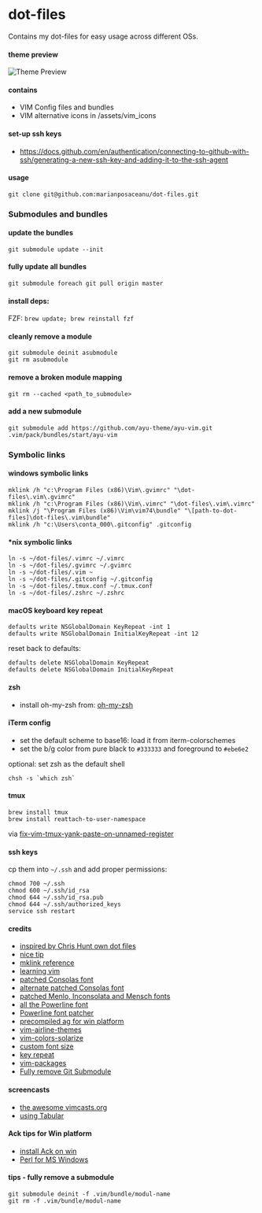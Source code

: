# dot-files

Contains my dot-files for easy usage across different OSs.

#### theme preview

![Theme Preview](assets/preview.png?raw=true)

#### contains

- VIM Config files and bundles
- VIM alternative icons in /assets/vim_icons

#### set-up ssh keys

- https://docs.github.com/en/authentication/connecting-to-github-with-ssh/generating-a-new-ssh-key-and-adding-it-to-the-ssh-agent

#### usage

    git clone git@github.com:marianposaceanu/dot-files.git

### Submodules and bundles

#### update the bundles

    git submodule update --init

#### fully update all bundles

    git submodule foreach git pull origin master

#### install deps:

FZF: `brew update; brew reinstall fzf`

#### cleanly remove a module

    git submodule deinit asubmodule
    git rm asubmodule

#### remove a broken module mapping

    git rm --cached <path_to_submodule>

#### add a new submodule

    git submodule add https://github.com/ayu-theme/ayu-vim.git .vim/pack/bundles/start/ayu-vim

### Symbolic links

#### windows symbolic links

    mklink /h "c:\Program Files (x86)\Vim\.gvimrc" "\dot-files\.vim\.gvimrc"
    mklink /h "c:\Program Files (x86)\Vim\.vimrc" "\dot-files\.vim\.vimrc"
    mklink /j "\Program Files (x86)\Vim\vim74\bundle" "\[path-to-dot-files]\dot-files\.vim\bundle"
    mklink /h "c:\Users\conta_000\.gitconfig" .gitconfig

#### *nix symbolic links

    ln -s ~/dot-files/.vimrc ~/.vimrc
    ln -s ~/dot-files/.gvimrc ~/.gvimrc
    ln -s ~/dot-files/.vim ~
    ln -s ~/dot-files/.gitconfig ~/.gitconfig
    ln -s ~/dot-files/.tmux.conf ~/.tmux.conf
    ln -s ~/dot-files/.zshrc ~/.zshrc

#### macOS keyboard key repeat

```
defaults write NSGlobalDomain KeyRepeat -int 1
defaults write NSGlobalDomain InitialKeyRepeat -int 12
```

reset back to defaults:

```
defaults delete NSGlobalDomain KeyRepeat
defaults delete NSGlobalDomain InitialKeyRepeat
```

#### zsh

- install oh-my-zsh from: [oh-my-zsh](https://github.com/robbyrussell/oh-my-zsh)

#### iTerm config

- set the default scheme to base16: load it from iterm-colorschemes
- set the b/g color from pure black to `#333333` and foreground to `#ebe6e2`

optional: set zsh as the default shell

```
chsh -s `which zsh`
```

#### tmux

```
brew install tmux
brew install reattach-to-user-namespace
```

via [fix-vim-tmux-yank-paste-on-unnamed-register](https://stackoverflow.com/questions/11404800/fix-vim-tmux-yank-paste-on-unnamed-register)

#### ssh keys

cp them into `~/.ssh` and add proper permissions:

```
chmod 700 ~/.ssh
chmod 600 ~/.ssh/id_rsa
chmod 644 ~/.ssh/id_rsa.pub
chmod 644 ~/.ssh/authorized_keys
service ssh restart
```

#### credits

- [inspired by Chris Hunt own dot files](https://github.com/chrishunt/dot-files#installation)
- [nice tip](http://pagesofinterest.net/blog/2013/05/switching-to-vim-1-start-at-the-beginning/)
- [mklink reference](http://technet.microsoft.com/en-us/library/cc753194%28v=ws.10%29.aspx)
- [learning vim](https://gist.github.com/marianposaceanu/5554601)
- [patched Consolas font](https://github.com/eugeneching/consolas-powerline-vim)
- [alternate patched Consolas font](https://github.com/nicolalamacchia/powerline-consolas)
- [patched Menlo, Inconsolata and Mensch fonts](https://gist.github.com/qrush/1595572)
- [all the Powerline font](https://github.com/Lokaltog/powerline-fonts)
- [Powerline font patcher](https://github.com/fatih/subvim/tree/master/vim/base/vim-powerline/fontpatcher)
- [precompiled ag for win platform](http://jaxbot.me/articles/ag_the_silver_searcher_for_windows_6_8_2013)
- [vim-airline-themes](https://github.com/vim-airline/vim-airline-themes)
- [vim-colors-solarize](https://github.com/altercation/vim-colors-solarize)
- [custom font size](http://apple.stackexchange.com/questions/198518/how-to-make-font-size-equal-to-15-in-terminal-on-yosemite)
- [key repeat](https://coderwall.com/p/jzuuzg/osx-set-fast-keyboard-repeat-rate)
- [vim-packages](https://shapeshed.com/vim-packages/#how-it-works)
- [Fully remove Git Submodule](https://gist.github.com/raulferras/8420865)

#### screencasts

- [the awesome vimcasts.org](http://vimcasts.org)
- [using Tabular](http://vimcasts.org/episodes/aligning-text-with-tabular-vim/)

#### Ack tips for Win platform

- [install Ack on win](http://stackoverflow.com/questions/1023710/how-can-i-install-and-use-ack-library-on-windows)
- [Perl for MS Windows](http://strawberryperl.com)

#### tips - fully remove a submodule

    git submodule deinit -f .vim/bundle/modul-name
    git rm -f .vim/bundle/modul-name
